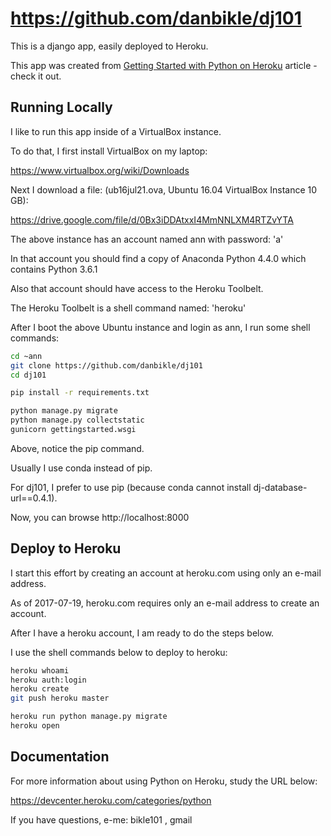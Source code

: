 # https://github.com/danbikle/dj101

This is a django app, easily deployed to Heroku.

This app was created from [Getting Started with Python on Heroku](https://devcenter.heroku.com/articles/getting-started-with-python) article - check it out.

## Running Locally

I like to run this app inside of a VirtualBox instance.

To do that, I first install VirtualBox on my laptop:

https://www.virtualbox.org/wiki/Downloads

Next I download a file: (ub16jul21.ova, Ubuntu 16.04 VirtualBox Instance 10 GB):

https://drive.google.com/file/d/0Bx3iDDAtxxI4MmNNLXM4RTZvYTA

The above instance has an account named ann with password: 'a'

In that account you should find a copy of Anaconda Python 4.4.0 which contains Python 3.6.1

Also that account should have access to the Heroku Toolbelt.

The Heroku Toolbelt is a shell command named: 'heroku'

After I boot the above Ubuntu instance and login as ann, I run some shell commands:

```sh
cd ~ann
git clone https://github.com/danbikle/dj101
cd dj101

pip install -r requirements.txt

python manage.py migrate
python manage.py collectstatic
gunicorn gettingstarted.wsgi
```

Above, notice the pip command.

Usually I use conda instead of pip.

For dj101, I prefer to use pip (because conda cannot install dj-database-url==0.4.1).

Now, you can browse http://localhost:8000

## Deploy to Heroku

I start this effort by creating an account at heroku.com using only an e-mail address.

As of 2017-07-19, heroku.com requires only an e-mail address to create an account.

After I have a heroku account, I am ready to do the steps below.

I use the shell commands below to deploy to heroku:

```sh
heroku whoami
heroku auth:login
heroku create
git push heroku master

heroku run python manage.py migrate
heroku open
```

## Documentation

For more information about using Python on Heroku, study the URL below:

https://devcenter.heroku.com/categories/python

If you have questions, e-me: bikle101 , gmail
